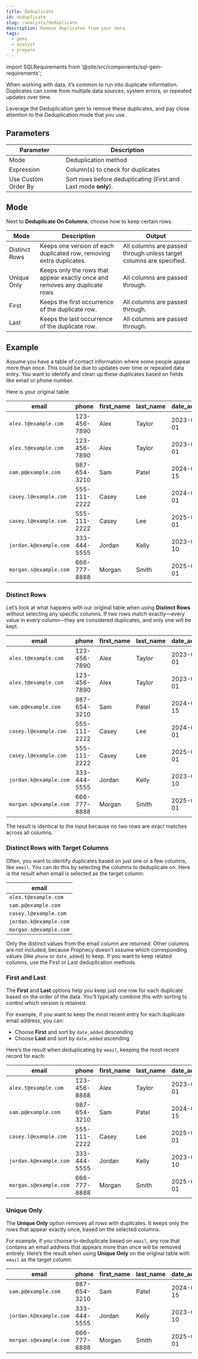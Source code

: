 ```yaml
---
title: Deduplicate
id: deduplicate
slug: /analysts/deduplicate
description: Remove duplicates from your data
tags:
  - gems
  - analyst
  - prepare
---
```


import SQLRequirements from '@site/src/components/sql-gem-requirements';

<SQLRequirements
  execution_engine="SQL Warehouse"
  sql_package_name=""
  sql_package_version=""
/>

When working with data, it’s common to run into duplicate information. Duplicates can come from multiple data sources, system errors, or repeated updates over time.

Leverage the Deduplication gem to remove these duplicates, and pay close attention to the Deduplication mode that you use.

## Parameters

| Parameter           | Description                                                    |
| ------------------- | -------------------------------------------------------------- |
| Mode                | Deduplication method                                           |
| Expression          | Column(s) to check for duplicates                              |
| Use Custom Order By | Sort rows before deduplicating (First and Last mode **only**). |

## Mode

Next to **Deduplicate On Columns**, choose how to keep certain rows.

| Mode          | Description                                                                 | Output                                                              |
| ------------- | --------------------------------------------------------------------------- | ------------------------------------------------------------------- |
| Distinct Rows | Keeps one version of each duplicated row, removing extra duplicates.        | All columns are passed through unless target columns are specified. |
| Unique Only   | Keeps only the rows that appear exactly once and removes any duplicate rows | All columns are passed through.                                     |
| First         | Keeps the first occurrence of the duplicate row.                            | All columns are passed through.                                     |
| Last          | Keeps the last occurrence of the duplicate row.                             | All columns are passed through.                                     |

## Example

Assume you have a table of contact information where some people appear more than once. This could be due to updates over time or repeated data entry. You want to identify and clean up these duplicates based on fields like email or phone number.

Here is your original table:

<div class="table-example">

| email                  | phone        | first_name | last_name | date_added |
| ---------------------- | ------------ | ---------- | --------- | ---------- |
| `alex.t@example.com`   | 123-456-7890 | Alex       | Taylor    | 2023-01-01 |
| `alex.t@example.com`   | 123-456-7890 | Alex       | Taylor    | 2023-07-01 |
| `sam.p@example.com`    | 987-654-3210 | Sam        | Patel     | 2024-03-15 |
| `casey.l@example.com`  | 555-111-2222 | Casey      | Lee       | 2024-05-01 |
| `casey.l@example.com`  | 555-111-2222 | Casey      | Lee       | 2025-01-01 |
| `jordan.k@example.com` | 333-444-5555 | Jordan     | Kelly     | 2023-09-10 |
| `morgan.s@example.com` | 666-777-8888 | Morgan     | Smith     | 2025-01-01 |

</div>

### Distinct Rows

Let’s look at what happens with our original table when using **Distinct Rows** without selecting any specific columns. If two rows match exactly—every value in every column—they are considered duplicates, and only one will be kept.

<div class="table-example">

| email                  | phone        | first_name | last_name | date_added |
| ---------------------- | ------------ | ---------- | --------- | ---------- |
| `alex.t@example.com`   | 123-456-7890 | Alex       | Taylor    | 2023-01-01 |
| `alex.t@example.com`   | 123-456-7890 | Alex       | Taylor    | 2023-07-01 |
| `sam.p@example.com`    | 987-654-3210 | Sam        | Patel     | 2024-03-15 |
| `casey.l@example.com`  | 555-111-2222 | Casey      | Lee       | 2024-05-01 |
| `casey.l@example.com`  | 555-111-2222 | Casey      | Lee       | 2025-01-01 |
| `jordan.k@example.com` | 333-444-5555 | Jordan     | Kelly     | 2023-09-10 |
| `morgan.s@example.com` | 666-777-8888 | Morgan     | Smith     | 2025-01-01 |

</div>

The result is identical to the input because no two rows are exact matches across all columns.

### Distinct Rows with Target Columns

Often, you want to identify duplicates based on just one or a few columns, like `email`. You can do this by selecting the columns to deduplicate on. Here is the result when email is selected as the target column:

<div class="table-example">

| email                  |
| ---------------------- |
| `alex.t@example.com`   |
| `sam.p@example.com`    |
| `casey.l@example.com`  |
| `jordan.k@example.com` |
| `morgan.s@example.com` |

</div>

Only the distinct values from the email column are returned. Other columns are not included, because Prophecy doesn’t assume which corresponding values (like `phone` or `date_added`) to keep. If you want to keep related columns, use the First or Last deduplication methods.

### First and Last

The **First** and **Last** options help you keep just one row for each duplicate based on the order of the data. You’ll typically combine this with sorting to control which version is retained.

For example, if you want to keep the most recent entry for each duplicate email address, you can:

- Choose **First** and sort by `date_added` descending
- Choose **Last** and sort by `date_added` ascending

Here’s the result when deduplicating by `email`, keeping the most recent record for each:

<div class="table-example">

| email                  | phone        | first_name | last_name | date_added |
| ---------------------- | ------------ | ---------- | --------- | ---------- |
| `alex.t@example.com`   | 123-456-8888 | Alex       | Taylor    | 2023-07-01 |
| `sam.p@example.com`    | 987-654-3210 | Sam        | Patel     | 2024-03-15 |
| `casey.l@example.com`  | 555-111-2222 | Casey      | Lee       | 2025-01-01 |
| `jordan.k@example.com` | 333-444-5555 | Jordan     | Kelly     | 2023-09-10 |
| `morgan.s@example.com` | 666-777-8888 | Morgan     | Smith     | 2025-01-01 |

</div>

### Unique Only

The **Unique Only** option removes all rows with duplicates. It keeps only the rows that appear exactly once, based on the selected columns.

For example, if you choose to deduplicate based on `email`, any row that contains an email address that appears more than once will be removed entirely. Here’s the result when using **Unique Only** on the original table with `email` as the target column:

<div class="table-example">

| email                  | phone        | first_name | last_name | date_added |
| ---------------------- | ------------ | ---------- | --------- | ---------- |
| `sam.p@example.com`    | 987-654-3210 | Sam        | Patel     | 2024-03-15 |
| `jordan.k@example.com` | 333-444-5555 | Jordan     | Kelly     | 2023-09-10 |
| `morgan.s@example.com` | 666-777-8888 | Morgan     | Smith     | 2025-01-01 |

</div>
